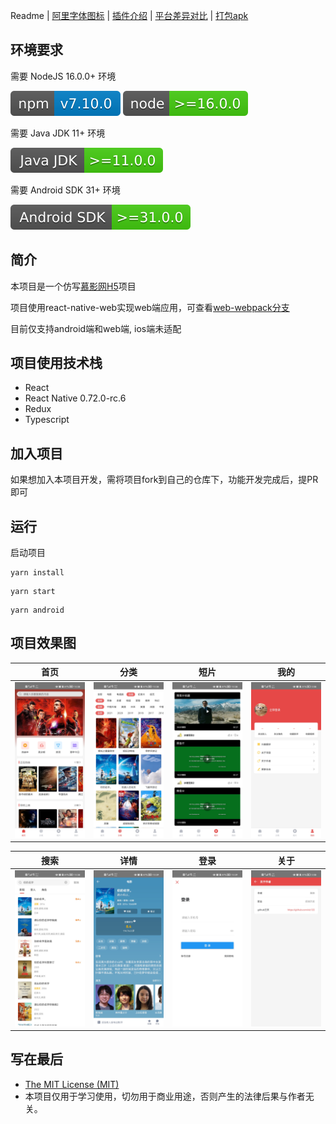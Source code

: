 Readme | [阿里字体图标](docs/iconfont.md) | [插件介绍](docs/plugin.md) | [平台差异对比](docs/difference.md) | [打包apk](docs/release.md) 

## 环境要求

需要 NodeJS 16.0.0+ 环境

![](./src/assets/design-sketch/npm-7.10.0.svg)
![](./src/assets/design-sketch/node-16.0.0.svg)

需要 Java JDK 11+ 环境

![](./src/assets/design-sketch/java-jdk-11.0.0.svg)

需要 Android SDK 31+ 环境

![](./src/assets/design-sketch/android-sdk-31.0.0.svg)

## 简介

本项目是一个仿写[慕影网H5](https://github.com/NameLi/muying-h5)项目

项目使用react-native-web实现web端应用，可查看[web-webpack分支](https://github.com/xlz122/react-native-movie/tree/web-webpack)

目前仅支持android端和web端, ios端未适配

## 项目使用技术栈

* React
* React Native 0.72.0-rc.6
* Redux
* Typescript

## 加入项目

如果想加入本项目开发，需将项目fork到自己的仓库下，功能开发完成后，提PR即可

## 运行

启动项目

```
yarn install
```

```
yarn start
```

```
yarn android
```

## 项目效果图

|首页|分类|短片|我的|
|---|---|---|---|
|![](./src/assets/design-sketch/home.jpg)|![](./src/assets/design-sketch/movies.jpg)|![](./src/assets/design-sketch/videos.jpg)|![](./src/assets/design-sketch/mine.jpg)|

|搜索|详情|登录|关于|
|---|---|---|---|
|![](./src/assets/design-sketch/search.jpg)|![](./src/assets/design-sketch/detail.jpg)|![](./src/assets/design-sketch/login.jpg)|![](./src/assets/design-sketch/author.jpg)|

## 写在最后

* [The MIT License (MIT)](https://github.com/xlz122/react-native-movie/blob/master/LICENSE)
* 本项目仅用于学习使用，切勿用于商业用途，否则产生的法律后果与作者无关。
